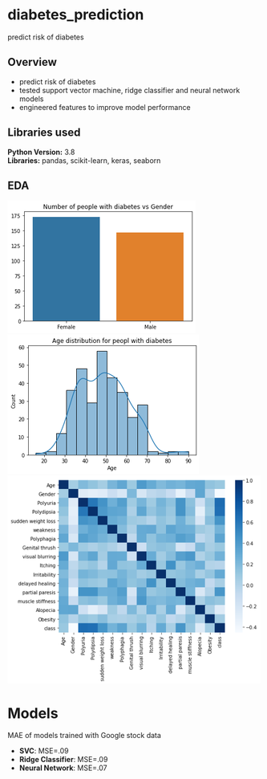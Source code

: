 # diabetes_prediction
predict risk of diabetes

## Overview
* predict risk of diabetes
* tested support vector machine, ridge classifier and neural network models
* engineered features to improve model performance

## Libraries used
<strong>Python Version:</strong> 3.8 <br>
<strong>Libraries:</strong> pandas, scikit-learn, keras, seaborn

## EDA
![alt text](https://github.com/sesankm/diabetes_prediction/blob/main/plots/gender.png)
![alt text](https://github.com/sesankm/diabetes_prediction/blob/main/plots/age_dist.png)
![alt text](https://github.com/sesankm/diabetes_prediction/blob/main/plots/corr.png)

# Models
MAE of models trained with Google stock data
* <strong>SVC</strong>: MSE=.09
* <strong>Ridge Classifier</strong>: MSE=.09
* <strong>Neural Network</strong>: MSE=.07
